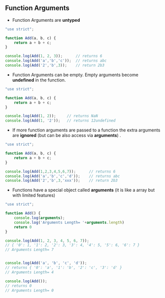 Function Arguments
------------------

* Function Arguments are __untyped__

```javascript
"use strict";

function Add(a, b, c) {
    return a + b + c;
}

console.log(Add(1, 2, 3));      // returns 6
console.log(Add('a','b','c'));  // returns abc
console.log(Add('2','b',3));    // return 2b3
```

* Function Arguments can be empty. Empty arguments become __undefined__ in the function.

```javascript
"use strict";

function Add(a, b, c) {
    return a + b + c;
}

console.log(Add(1, 2));     // returns NaN
console.log(Add(1, '2'));   // returns 12undefined
```

* If more function arguments are passed to a function the extra arguments are __ignored__ (but can be also access via __arguments__) .

```javascript
"use strict";

function Add(a, b, c) {
    return a + b + c;
}

console.log(Add(1,2,3,4,5,6,7));      // returns 6
console.log(Add('a','b','c','d'));    // returns abc
console.log(Add('2','b',3,'xxx'));    // return 2b3
```

* Functions have a special object called __arguments__ (it is like a array but with limited features)

```javascript
"use strict";

function Add() {
    console.log(arguments);
    console.log('Arguments Length= '+arguments.length)
    return 0
}

console.log(Add(1, 2, 3, 4, 5, 6, 7));
// { '0': 1, '1': 2, '2': 3, '3': 4, '4': 5, '5': 6, '6': 7 }
// Arguments Length= 7


console.log(Add('a', 'b', 'c', 'd'));
// returns { '0': 'a', '1': 'b', '2': 'c', '3': 'd' }
// Arguments Length= 4

console.log(Add());
// returns 0
// Arguments Length= 0
```
